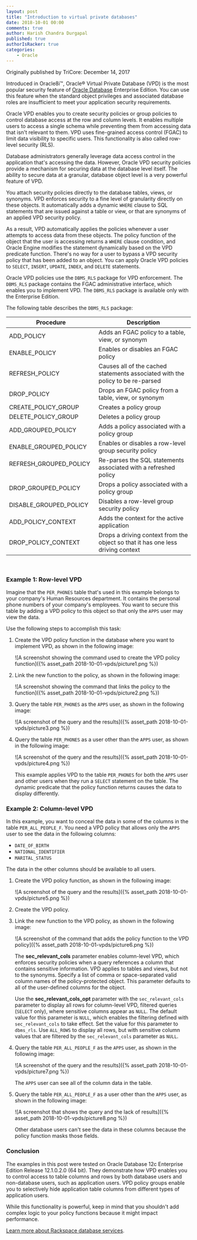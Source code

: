 ```yaml
---
layout: post
title: "Introduction to virtual private databases"
date: 2018-10-01 00:00
comments: true
author: Harish Chandra Durgapal
published: true
authorIsRacker: true
categories:
    - Oracle
---
```


Originally published by TriCore: December 14, 2017

Introduced in Oracle8i&trade;, Oracle&reg; Virtual Private Database (VPD) is
the most popular security feature of [Oracle
Database](https://www.rackspace.com/managed-hosting/database-services/oracle)
Enterprise Edition. You can use this feature when the standard object
privileges and associated database roles are insufficient to meet
your application security requirements.

<!-- more -->

Oracle VPD enables you to create security policies or group policies to
control database access at the row and column levels. It enables multiple
users to access a single schema while preventing them from accessing
data that isn't relevant to them. VPD uses fine-grained access control (FGAC)
to limit data visibility to specific users. This functionality is also called
row-level security (RLS).

Database administrators generally leverage data access control in the
application that's accessing the data. However, Oracle VPD security policies
provide a mechanism for securing data at the database level itself. The
ability to secure data at a granular, database object level is a very powerful
feature of VPD.

You attach security policies directly to the database tables, views, or
synonyms. VPD enforces security to a fine level of granularity directly
on these objects. It automatically adds a dynamic `WHERE` clause to SQL
statements that are issued against a table or view, or that are synonyms of an
applied VPD security policy.

As a result, VPD automatically applies the policies whenever a user attempts
to access data from these objects. The policy function of the object that the
user is accessing returns a `WHERE` clause condition, and Oracle Engine
modifies the statement dynamically based on the VPD predicate function.
There's no way for a user to bypass a VPD security policy that has been added
to an object. You can apply Oracle VPD policies to `SELECT`, `INSERT`,
`UPDATE`, `INDEX`, and `DELETE` statements.

Oracle VPD policies use the `DBMS_RLS` package for VPD enforcement. The
`DBMS_RLS` package contains the FGAC administrative interface, which enables
you to implement VPD. The `DBMS_RLS` package is available only with the
Enterprise Edition.

The following table describes the `DBMS_RLS` package:

| **Procedure**        	| **Description**                                                                	|
|----------------------	|--------------------------------------------------------------------------------	|
| ADD_POLICY           	| Adds an FGAC policy to a table, view, or synonym                               	|
| ENABLE_POLICY        	|   Enables or disables an FGAC policy                                           	|
| REFRESH_POLICY       	| Causes all of the cached statements associated with the policy to be re-parsed 	|
| DROP_POLICY          	| Drops an FGAC policy from a table, view, or synonym                            	|
| CREATE\_POLICY\_GROUP    	| Creates a policy group                                                         	|
| DELETE\_POLICY\_GROUP    	| Deletes a policy group                                                         	|
| ADD\_GROUPED\_POLICY     	| Adds a policy associated with a policy group                                   	|
| ENABLE\_GROUPED\_POLICY  	| Enables or disables a row-level group security policy                          	|
| REFRESH\_GROUPED\_POLICY&nbsp; &nbsp;	| Re-parses the SQL statements associated with a refreshed policy                	|
| DROP\_GROUPED\_POLICY    	| Drops a policy associated with a policy group                                  	|
| DISABLE\_GROUPED\_POLICY 	| Disables a row-level group security policy                                     	|
| ADD\_POLICY\_CONTEXT 	| Adds the context for the active application                                     	|
| DROP\_POLICY\_CONTEXT  	| Drops a driving context from the object so that it has one less driving context 	|

<br />

### Example 1: Row-level VPD

Imagine that the `PER_PHONES` table that's used in this example
belongs to your company's Human Resources department. It contains the personal
phone numbers of your company's employees. You want to secure this table by
adding a VPD policy to this object so that only the `APPS` user may view the
data.

Use the following steps to accomplish this task:

1. Create the VPD policy function in the database where you want to implement
   VPD, as shown in the following image:

    ![A screenshot showing the command used to create the VPD policy
    function]({% asset_path 2018-10-01-vpds/picture1.png %})

2. Link the new function to the policy, as shown in the following image:

    ![A screenshot showing the command that links the policy to the
    function]({% asset_path 2018-10-01-vpds/picture2.png %})

3. Query the table `PER_PHONES` as the `APPS` user, as shown in the following
   image:

    ![A screenshot of the query and the
    results]({% asset_path 2018-10-01-vpds/picture3.png %})

4. Query the table `PER_PHONES` as a user other than the `APPS` user, as shown
   in the following image:

    ![A screenshot of the query and the
    results]({% asset_path 2018-10-01-vpds/picture4.png %})

    This example applies VPD to the table `PER_PHONES` for both the `APPS`
    user and other users when they run a `SELECT` statement on the table. The
    dynamic predicate that the policy function returns causes the data to
    display differently.

### Example 2: Column-level VPD

In this example, you want to conceal the data in some of the columns in the
table `PER_ALL_PEOPLE_F`. You need a VPD policy that allows only the `APPS`
user to see the data in the following columns:

- `DATE_OF_BIRTH`
- `NATIONAL_IDENTIFIER`
- `MARITAL_STATUS`

The data in the other columns should be available to all users.

1. Create the VPD policy function, as shown in the following image:

    ![A screenshot of the query and the
    results]({% asset_path 2018-10-01-vpds/picture5.png %})

2. Create the VPD policy.

3. Link the new function to the VPD policy, as shown in the following image:

    ![A screenshot of the command that adds the policy function to the VPD
    policy]({% asset_path 2018-10-01-vpds/picture6.png %})

    The **sec\_relevant\_cols** parameter enables column-level VPD, which
    enforces security policies when a query references a column that
    contains sensitive information. VPD applies to tables and views, but not
    to the synonyms. Specify a list of comma or space-separated valid column
    names of the policy-protected object. This parameter defaults to all of
    the user-defined columns for the object.

    Use the **sec\_relevant\_cols\_opt** parameter with the `sec_relevant_cols`
    parameter to display all rows for column-level VPD, filtered queries
    (`SELECT` only), where sensitive columns appear as
    `NULL`. The default value for this parameter is `NULL`, which enables
    the filtering defined with `sec_relevant_cols` to take effect. Set the
    value for this parameter to `dbms_rls`. Use `ALL_ROWS` to display all
    rows, but with sensitive column values that are filtered by the
    `sec_relevant_cols` parameter as `NULL`.

4. Query the table `PER_ALL_PEOPLE_F` as the `APPS` user, as shown in the
   following image:

    ![A screenshot of the query and the
    results]({% asset_path 2018-10-01-vpds/picture7.png %})

    The `APPS` user can see all of the column data in the table.

5. Query the table `PER_ALL_PEOPLE_F` as a user other than the `APPS` user, as
   shown in the following image:

    ![A screenshot that shows the query and the lack of
    results]({% asset_path 2018-10-01-vpds/picture8.png %})

    Other database users can't see the data in these columns because the
    policy function masks those fields.

### Conclusion

The examples in this post were tested on Oracle Database 12c Enterprise
Edition Release 12.1.0.2.0 (64 bit). They demonstrate how VPD enables you to
control access to table columns and rows by both database users and
non-database users, such as application users. VPD policy groups enable you to
selectively hide application table columns from different types of application
users.

While this functionality is powerful, keep in mind that you shouldn't add
complex logic to your policy functions because it might impact performance.

[Learn more about Rackspace database
services](https://www.rackspace.com/managed-hosting/database-services).
